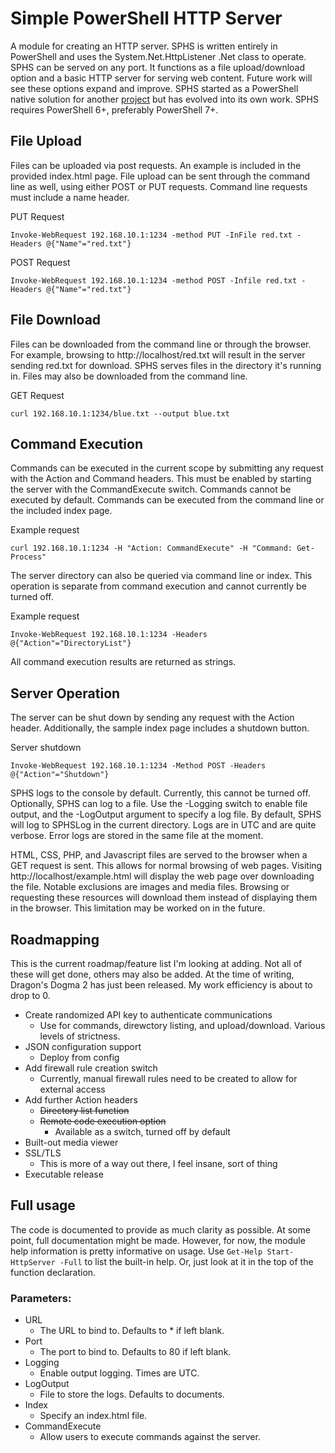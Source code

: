 # Simple PowerShell HTTP Server
A module for creating an HTTP server. SPHS is written entirely in PowerShell and uses the System.Net.HttpListener .Net class to operate. SPHS can be served on any port. It functions as a file upload/download option and a basic HTTP server for serving web content. Future work will see these options expand and improve. SPHS started as a PowerShell native solution for another [project](https://github.com/lpowell/PowerShellMalwareExamples/tree/main/ExampleSamples) but has evolved into its own work. SPHS requires PowerShell 6+, preferably PowerShell 7+. 


## File Upload
Files can be uploaded via post requests. An example is included in the provided index.html page. File upload can be sent through the command line as well, using either POST or PUT requests. Command line requests must include a name header.
    
PUT Request
    
    Invoke-WebRequest 192.168.10.1:1234 -method PUT -InFile red.txt -Headers @{"Name"="red.txt"} 

POST Request
    
    Invoke-WebRequest 192.168.10.1:1234 -method POST -Infile red.txt -Headers @{"Name"="red.txt"}

## File Download
Files can be downloaded from the command line or through the browser. For example, browsing to http://localhost/red.txt will result in the server sending red.txt for download. SPHS serves files in the directory it's running in. Files may also be downloaded from the command line.

GET Request
   
    curl 192.168.10.1:1234/blue.txt --output blue.txt

## Command Execution
Commands can be executed in the current scope by submitting any request with the Action and Command headers. This must be enabled by starting the server with the CommandExecute switch. Commands cannot be executed by default. Commands can be executed from the command line or the included index page.

Example request

    curl 192.168.10.1:1234 -H "Action: CommandExecute" -H "Command: Get-Process"

The server directory can also be queried via command line or index. This operation is separate from command execution and cannot currently be turned off. 

Example request

    Invoke-WebRequest 192.168.10.1:1234 -Headers @{"Action"="DirectoryList"}

All command execution results are returned as strings.  

## Server Operation
The server can be shut down by sending any request with the Action header. Additionally, the sample index page includes a shutdown button.

Server shutdown

    Invoke-WebRequest 192.168.10.1:1234 -Method POST -Headers @{"Action"="Shutdown"}

SPHS logs to the console by default. Currently, this cannot be turned off. Optionally, SPHS can log to a file. Use the -Logging switch to enable file output, and the -LogOutput argument to specify a log file. By default, SPHS will log to SPHSLog in the current directory. Logs are in UTC and are quite verbose. Error logs are stored in the same file at the moment. 

HTML, CSS, PHP, and Javascript files are served to the browser when a GET request is sent. This allows for normal browsing of web pages. Visiting http://localhost/example.html will display the web page over downloading the file. Notable exclusions are images and media files. Browsing or requesting these resources will download them instead of displaying them in the browser. This limitation may be worked on in the future.

## Roadmapping
This is the current roadmap/feature list I'm looking at adding. Not all of these will get done, others may also be added. At the time of writing, Dragon's Dogma 2 has just been released. My work efficiency is about to drop to 0. 
* Create randomized API key to authenticate communications
  * Use for commands, direwctory listing, and upload/download. Various levels of strictness.
* JSON configuration support
  * Deploy from config 
* Add firewall rule creation switch
  * Currently, manual firewall rules need to be created to allow for external access
* Add further Action headers
  * ~~Directory list function~~
  * ~~Remote code execution option~~
    * Available as a switch, turned off by default
* Built-out media viewer
* SSL/TLS
  * This is more of a way out there, I feel insane, sort of thing
* Executable release 


## Full usage 
The code is documented to provide as much clarity as possible. At some point, full documentation might be made. However, for now, the module help information is pretty informative on usage. Use `Get-Help Start-HttpServer -Full` to list the built-in help. Or, just look at it in the top of the function declaration. 

### Parameters:
* URL
  * The URL to bind to. Defaults to * if left blank.
* Port
  * The port to bind to. Defaults to 80 if left blank.
* Logging
  * Enable output logging. Times are UTC.
* LogOutput
  * File to store the logs. Defaults to documents.
* Index
  * Specify an index.html file.
* CommandExecute
  * Allow users to execute commands against the server. 
